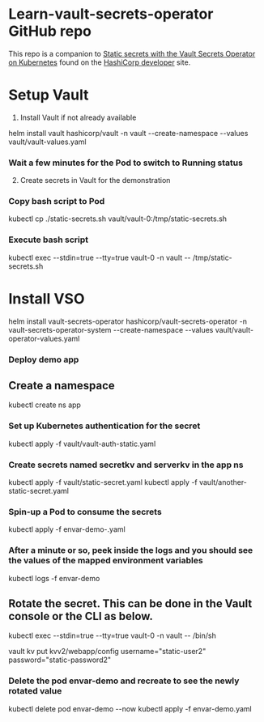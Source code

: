# Learn-vault-secrets-operator GitHub repo

This repo is a companion to [Static secrets with the Vault Secrets Operator on Kubernetes](https://developer.hashicorp.com/vault/tutorials/kubernetes/vault-secrets-operator) found on the [HashiCorp developer](https://developer.hashicorp.com/) site.

# Setup Vault

1. Install Vault if not already available

helm install vault hashicorp/vault -n vault --create-namespace --values vault/vault-values.yaml

### Wait a few minutes for the Pod to switch to Running status

2. Create secrets in Vault for the demonstration

### Copy bash script to Pod
kubectl cp ./static-secrets.sh vault/vault-0:/tmp/static-secrets.sh 

### Execute bash script
kubectl exec --stdin=true --tty=true vault-0 -n vault -- /tmp/static-secrets.sh


# Install VSO

helm install vault-secrets-operator hashicorp/vault-secrets-operator -n vault-secrets-operator-system --create-namespace --values vault/vault-operator-values.yaml

### Deploy demo app

## Create a namespace

kubectl create ns app

### Set up Kubernetes authentication for the secret

kubectl apply -f vault/vault-auth-static.yaml

### Create secrets named secretkv and serverkv in the app ns

kubectl apply -f vault/static-secret.yaml
kubectl apply -f vault/another-static-secret.yaml

### Spin-up a Pod to consume the secrets

kubectl apply -f envar-demo-.yaml

### After a minute or so, peek inside the logs and you should see the values of the mapped environment variables
kubectl logs -f envar-demo

## Rotate the secret.  This can be done in the Vault console or the CLI as below.

kubectl exec --stdin=true --tty=true vault-0 -n vault -- /bin/sh

vault kv put kvv2/webapp/config username="static-user2" password="static-password2"

### Delete the pod envar-demo and recreate to see the newly rotated value

kubectl delete pod envar-demo --now
kubectl apply -f envar-demo.yaml
